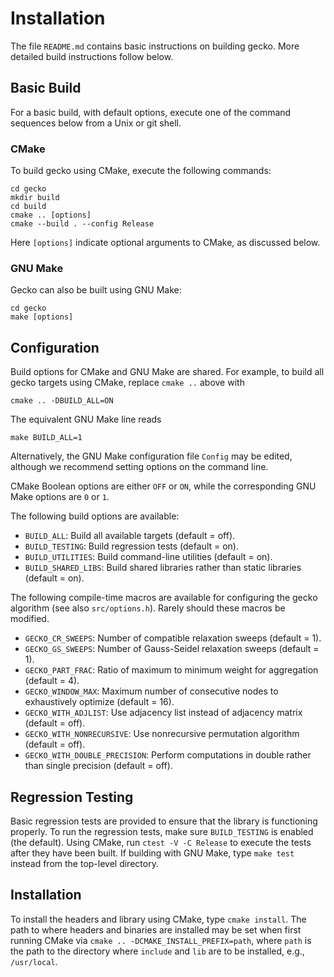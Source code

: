 Installation
============

The file `README.md` contains basic instructions on building gecko.
More detailed build instructions follow below.


Basic Build
-----------

For a basic build, with default options, execute one of the command sequences
below from a Unix or git shell.

### CMake

To build gecko using CMake, execute the following commands:

    cd gecko
    mkdir build
    cd build
    cmake .. [options]
    cmake --build . --config Release

Here `[options]` indicate optional arguments to CMake, as discussed below.

### GNU Make

Gecko can also be built using GNU Make:

    cd gecko
    make [options]


Configuration
-------------

Build options for CMake and GNU Make are shared.  For example, to build
all gecko targets using CMake, replace `cmake ..` above with

    cmake .. -DBUILD_ALL=ON

The equivalent GNU Make line reads

    make BUILD_ALL=1

Alternatively, the GNU Make configuration file `Config` may be edited,
although we recommend setting options on the command line.

CMake Boolean options are either `OFF` or `ON`, while the corresponding
GNU Make options are `0` or `1`.

The following build options are available:

* `BUILD_ALL`: Build all available targets (default = off).
* `BUILD_TESTING`: Build regression tests (default = on).
* `BUILD_UTILITIES`: Build command-line utilities (default = on).
* `BUILD_SHARED_LIBS`: Build shared libraries rather than static libraries
  (default = on).

The following compile-time macros are available for configuring the gecko
algorithm (see also `src/options.h`).  Rarely should these macros be modified.

* `GECKO_CR_SWEEPS`: Number of compatible relaxation sweeps (default = 1).
* `GECKO_GS_SWEEPS`: Number of Gauss-Seidel relaxation sweeps (default = 1).
* `GECKO_PART_FRAC`: Ratio of maximum to minimum weight for aggregation
  (default = 4).
* `GECKO_WINDOW_MAX`: Maximum number of consecutive nodes to exhaustively
  optimize (default = 16).
* `GECKO_WITH_ADJLIST`: Use adjacency list instead of adjacency matrix
  (default = off).
* `GECKO_WITH_NONRECURSIVE`: Use nonrecursive permutation algorithm
  (default = off).
* `GECKO_WITH_DOUBLE_PRECISION`: Perform computations in double rather
  than single precision (default = off).


Regression Testing
------------------

Basic regression tests are provided to ensure that the library is
functioning properly.  To run the regression tests, make sure
`BUILD_TESTING` is enabled (the default).  Using CMake, run
`ctest -V -C Release` to execute the tests after they have been built.
If building with GNU Make, type `make test` instead from the top-level
directory.


Installation
------------

To install the headers and library using CMake, type `cmake install`.
The path to where headers and binaries are installed may be set
when first running CMake via `cmake .. -DCMAKE_INSTALL_PREFIX=path`,
where `path` is the path to the directory where `include` and `lib` are
to be installed, e.g., `/usr/local`.
